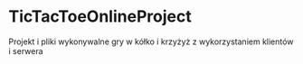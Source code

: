 # TicTacToeOnlineProject
Projekt i pliki wykonywalne gry w kółko i krzyżyż z wykorzystaniem klientów i serwera
